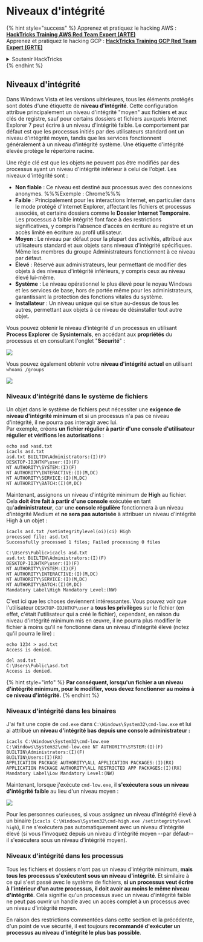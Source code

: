 # Niveaux d'intégrité

{% hint style="success" %}
Apprenez et pratiquez le hacking AWS :<img src="/.gitbook/assets/arte.png" alt="" data-size="line">[**HackTricks Training AWS Red Team Expert (ARTE)**](https://training.hacktricks.xyz/courses/arte)<img src="/.gitbook/assets/arte.png" alt="" data-size="line">\
Apprenez et pratiquez le hacking GCP : <img src="/.gitbook/assets/grte.png" alt="" data-size="line">[**HackTricks Training GCP Red Team Expert (GRTE)**<img src="/.gitbook/assets/grte.png" alt="" data-size="line">](https://training.hacktricks.xyz/courses/grte)

<details>

<summary>Soutenir HackTricks</summary>

* Consultez les [**plans d'abonnement**](https://github.com/sponsors/carlospolop) !
* **Rejoignez le** 💬 [**groupe Discord**](https://discord.gg/hRep4RUj7f) ou le [**groupe telegram**](https://t.me/peass) ou **suivez** nous sur **Twitter** 🐦 [**@hacktricks\_live**](https://twitter.com/hacktricks\_live)**.**
* **Partagez des astuces de hacking en soumettant des PR aux** [**HackTricks**](https://github.com/carlospolop/hacktricks) et [**HackTricks Cloud**](https://github.com/carlospolop/hacktricks-cloud) dépôts github.

</details>
{% endhint %}

## Niveaux d'intégrité

Dans Windows Vista et les versions ultérieures, tous les éléments protégés sont dotés d'une étiquette de **niveau d'intégrité**. Cette configuration attribue principalement un niveau d'intégrité "moyen" aux fichiers et aux clés de registre, sauf pour certains dossiers et fichiers auxquels Internet Explorer 7 peut écrire à un niveau d'intégrité faible. Le comportement par défaut est que les processus initiés par des utilisateurs standard ont un niveau d'intégrité moyen, tandis que les services fonctionnent généralement à un niveau d'intégrité système. Une étiquette d'intégrité élevée protège le répertoire racine.

Une règle clé est que les objets ne peuvent pas être modifiés par des processus ayant un niveau d'intégrité inférieur à celui de l'objet. Les niveaux d'intégrité sont :

* **Non fiable** : Ce niveau est destiné aux processus avec des connexions anonymes. %%%Exemple : Chrome%%%
* **Faible** : Principalement pour les interactions Internet, en particulier dans le mode protégé d'Internet Explorer, affectant les fichiers et processus associés, et certains dossiers comme le **Dossier Internet Temporaire**. Les processus à faible intégrité font face à des restrictions significatives, y compris l'absence d'accès en écriture au registre et un accès limité en écriture au profil utilisateur.
* **Moyen** : Le niveau par défaut pour la plupart des activités, attribué aux utilisateurs standard et aux objets sans niveaux d'intégrité spécifiques. Même les membres du groupe Administrateurs fonctionnent à ce niveau par défaut.
* **Élevé** : Réservé aux administrateurs, leur permettant de modifier des objets à des niveaux d'intégrité inférieurs, y compris ceux au niveau élevé lui-même.
* **Système** : Le niveau opérationnel le plus élevé pour le noyau Windows et les services de base, hors de portée même pour les administrateurs, garantissant la protection des fonctions vitales du système.
* **Installateur** : Un niveau unique qui se situe au-dessus de tous les autres, permettant aux objets à ce niveau de désinstaller tout autre objet.

Vous pouvez obtenir le niveau d'intégrité d'un processus en utilisant **Process Explorer** de **Sysinternals**, en accédant aux **propriétés** du processus et en consultant l'onglet "**Sécurité**" :

![](<../../.gitbook/assets/image (824).png>)

Vous pouvez également obtenir votre **niveau d'intégrité actuel** en utilisant `whoami /groups`

![](<../../.gitbook/assets/image (325).png>)

### Niveaux d'intégrité dans le système de fichiers

Un objet dans le système de fichiers peut nécessiter une **exigence de niveau d'intégrité minimum** et si un processus n'a pas ce niveau d'intégrité, il ne pourra pas interagir avec lui.\
Par exemple, créons **un fichier régulier à partir d'une console d'utilisateur régulier et vérifions les autorisations** :
```
echo asd >asd.txt
icacls asd.txt
asd.txt BUILTIN\Administrators:(I)(F)
DESKTOP-IDJHTKP\user:(I)(F)
NT AUTHORITY\SYSTEM:(I)(F)
NT AUTHORITY\INTERACTIVE:(I)(M,DC)
NT AUTHORITY\SERVICE:(I)(M,DC)
NT AUTHORITY\BATCH:(I)(M,DC)
```
Maintenant, assignons un niveau d'intégrité minimum de **High** au fichier. Cela **doit être fait à partir d'une console** exécutée en tant qu'**administrateur**, car une **console régulière** fonctionnera à un niveau d'intégrité Medium et **ne sera pas autorisée** à attribuer un niveau d'intégrité High à un objet :
```
icacls asd.txt /setintegritylevel(oi)(ci) High
processed file: asd.txt
Successfully processed 1 files; Failed processing 0 files

C:\Users\Public>icacls asd.txt
asd.txt BUILTIN\Administrators:(I)(F)
DESKTOP-IDJHTKP\user:(I)(F)
NT AUTHORITY\SYSTEM:(I)(F)
NT AUTHORITY\INTERACTIVE:(I)(M,DC)
NT AUTHORITY\SERVICE:(I)(M,DC)
NT AUTHORITY\BATCH:(I)(M,DC)
Mandatory Label\High Mandatory Level:(NW)
```
C'est ici que les choses deviennent intéressantes. Vous pouvez voir que l'utilisateur `DESKTOP-IDJHTKP\user` a **tous les privilèges** sur le fichier (en effet, c'était l'utilisateur qui a créé le fichier), cependant, en raison du niveau d'intégrité minimum mis en œuvre, il ne pourra plus modifier le fichier à moins qu'il ne fonctionne dans un niveau d'intégrité élevé (notez qu'il pourra le lire) :
```
echo 1234 > asd.txt
Access is denied.

del asd.txt
C:\Users\Public\asd.txt
Access is denied.
```
{% hint style="info" %}
**Par conséquent, lorsqu'un fichier a un niveau d'intégrité minimum, pour le modifier, vous devez fonctionner au moins à ce niveau d'intégrité.**
{% endhint %}

### Niveaux d'intégrité dans les binaires

J'ai fait une copie de `cmd.exe` dans `C:\Windows\System32\cmd-low.exe` et lui ai attribué un **niveau d'intégrité bas depuis une console administrateur :**
```
icacls C:\Windows\System32\cmd-low.exe
C:\Windows\System32\cmd-low.exe NT AUTHORITY\SYSTEM:(I)(F)
BUILTIN\Administrators:(I)(F)
BUILTIN\Users:(I)(RX)
APPLICATION PACKAGE AUTHORITY\ALL APPLICATION PACKAGES:(I)(RX)
APPLICATION PACKAGE AUTHORITY\ALL RESTRICTED APP PACKAGES:(I)(RX)
Mandatory Label\Low Mandatory Level:(NW)
```
Maintenant, lorsque j'exécute `cmd-low.exe`, il **s'exécutera sous un niveau d'intégrité faible** au lieu d'un niveau moyen :

![](<../../.gitbook/assets/image (313).png>)

Pour les personnes curieuses, si vous assignez un niveau d'intégrité élevé à un binaire (`icacls C:\Windows\System32\cmd-high.exe /setintegritylevel high`), il ne s'exécutera pas automatiquement avec un niveau d'intégrité élevé (si vous l'invoquez depuis un niveau d'intégrité moyen --par défaut-- il s'exécutera sous un niveau d'intégrité moyen).

### Niveaux d'intégrité dans les processus

Tous les fichiers et dossiers n'ont pas un niveau d'intégrité minimum, **mais tous les processus s'exécutent sous un niveau d'intégrité**. Et similaire à ce qui s'est passé avec le système de fichiers, **si un processus veut écrire à l'intérieur d'un autre processus, il doit avoir au moins le même niveau d'intégrité**. Cela signifie qu'un processus avec un niveau d'intégrité faible ne peut pas ouvrir un handle avec un accès complet à un processus avec un niveau d'intégrité moyen.

En raison des restrictions commentées dans cette section et la précédente, d'un point de vue sécurité, il est toujours **recommandé d'exécuter un processus au niveau d'intégrité le plus bas possible**.
